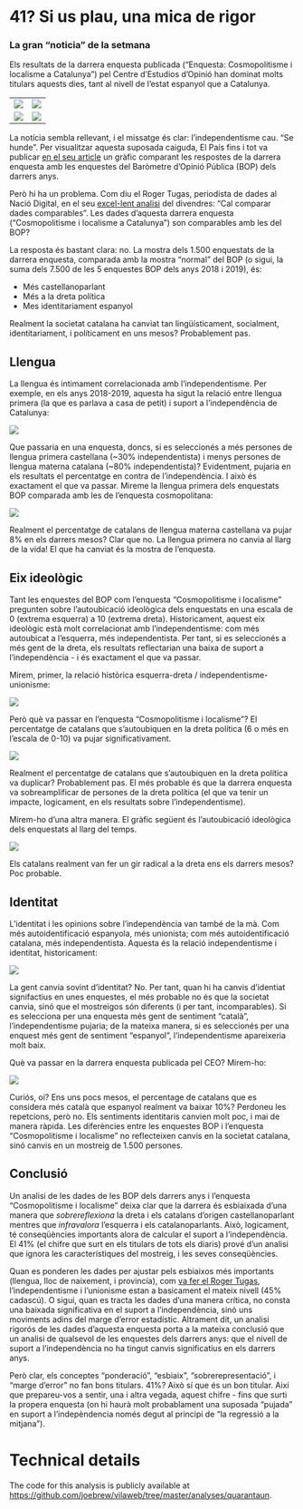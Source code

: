 
# 41? Si us plau, una mica de rigor

### La gran “noticia” de la setmana

Els resultats de la darrera enquesta publicada (“Enquesta:
Cosmopolitisme i localisme a Catalunya”) pel Centre d’Estudios d’Opinió
han dominat molts titulars aquests dies, tant al nivell de l’estat
espanyol que a Catalunya.

<table style="width:100%">

<tr>

<td>

<img src="img/1.png" />

</td>

<td>

<img src="img/2.png" />

</td>

</tr>

<tr>

<td>

<img src="img/3.png" />

</td>

<td>

<img src="img/4.png" />

</td>

</tr>

</table>

La notícia sembla rellevant, i el missatge és clar: l’independentisme
cau. “Se hunde”. Per visualitzar aquesta suposada caiguda, El País fins
i tot va publicar [en el seu article](%3Cimg%20src=%22img/4.png%22) un
gràfic comparant les respostes de la darrera enquesta amb les enquestes
del Baròmetre d’Opinió Pública (BOP) dels darrers anys.

Però hi ha un problema. Com diu el Roger Tugas, periodista de dades al
Nació Digital, en el seu [excel-lent
analisi](https://www.naciodigital.cat/noticia/191129/dades/ocultes/ceo/apunten/si/guanyaria/referendum)
del divendres: “Cal comparar dades comparables”. Les dades d’aquesta
darrera enquesta (“Cosmopolitisme i localisme a Catalunya”) son
comparables amb les del BOP?

La resposta és bastant clara: no. La mostra dels 1.500 enquestats de la
darrera enquesta, comparada amb la mostra “normal” del BOP (o sigui, la
suma dels 7.500 de les 5 enquestes BOP dels anys 2018 i 2019), és:

  - Més castellanoparlant
  - Més a la dreta política
  - Mes identitariament espanyol

Realment la societat catalana ha canviat tan lingüísticament,
socialment, identitariament, i políticament en uns mesos? Probablement
pas.

## Llengua

La llengua és intimament correlacionada amb l’independentisme. Per
exemple, en els anys 2018-2019, aquesta ha sigut la relació entre
llengua primera (la que es parlava a casa de petit) i suport a
l’independència de Catalunya:

![](figures/unnamed-chunk-2-1.png)<!-- -->

Que passaria en una enquesta, doncs, si es seleccionés a més persones de
llengua primera castellana (~30% independentista) i menys persones de
llengua materna catalana (~80% independentista)? Evidentment, pujaria en
els resultats el percentatge en contra de l’independència. I això és
exactament el que va passar. Mireme la llengua primera dels enquestats
BOP comparada amb les de l’enquesta cosmopolitana:

![](figures/unnamed-chunk-3-1.png)<!-- -->

Realment el percentatge de catalans de llengua materna castellana va
pujar 8% en els darrers mesos? Clar que no. La llengua primera no canvia
al llarg de la vida\! El que ha canviat és la mostra de l’enquesta.

## Eix ideològic

Tant les enquestes del BOP com l’enquesta “Cosmopolitisme i localisme”
pregunten sobre l’autoubicació ideològica dels enquestats en una escala
de 0 (extrema esquerra) a 10 (extrema dreta). Historicament, aquest eix
ideològic està molt correlacionat amb l’independentisme: com més
autoubicat a l’esquerra, més independentista. Per tant, si es
seleccionés a més gent de la dreta, els resultats reflectarian una
baixa de suport a l’independència - i és exactament el que va passar.

Mirem, primer, la relació històrica esquerra-dreta /
independentisme-unionisme:

![](figures/unnamed-chunk-4-1.png)<!-- -->

Però què va passar en l’enquesta “Cosmopolitisme i localisme”? El
percentatge de catalans que s’autoubiquen en la dreta política (6 o més
en l’escala de 0-10) va pujar significativament.

![](figures/unnamed-chunk-5-1.png)<!-- -->

Realment el percentatge de catalans que s’autoubiquen en la dreta
política va duplicar? Probablement pas. El més probable és que la
darrera enquesta va sobreamplificar de persones de la dreta política (el
que va tenir un impacte, logicament, en els resultats sobre
l’independentisme).

Mirem-ho d’una altra manera. El gràfic següent és l’autoubicació
ideològica dels enquestats al llarg del temps.

![](figures/unnamed-chunk-6-1.png)<!-- -->

Els catalans realment van fer un gir radical a la dreta ens els darrers
mesos? Poc probable.

## Identitat

L’identitat i les opinions sobre l’independència van també de la mà. Com
més autoidentificació espanyola, més unionista; com més
autoidentificació catalana, més independentista. Aquesta és la relació
independentisme i identitat, historicament:

![](figures/unnamed-chunk-7-1.png)<!-- -->

La gent canvia sovint d’identitat? No. Per tant, quan hi ha canvis
d’identiat signifactius en unes enquestes, el més probable no és que
la societat canvia, sinó que el mostreigos són diferents (i per tant,
incomparables). Si es selecciona per una enquesta més gent de sentiment
“català”, l’independentisme pujaria; de la mateixa manera, si es
seleccionés per una enquest més gent de sentiment “espanyol”,
l’independentisme apareixeria molt baix.

Què va passar en la darrera enquesta publicada pel CEO? Mirem-ho:

![](figures/unnamed-chunk-8-1.png)<!-- -->

Curiós, oi? Ens uns pocs mesos, el percentage de catalans que es
considera més català que espanyol realment va baixar 10%? Perdoneu les
repetcions, però no. Els sentiments identitaris canvien molt poc, i mai
de manera ràpida. Les diferències entre les enquestes BOP i l’enquesta
“Cosmopolitisme i localisme” no reflecteixen canvis en la societat
catalana, sinó canvis en un mostreig de 1.500 persones.

## Conclusió

Un analisi de les dades de les BOP dels darrers anys i l’enquesta
“Cosmopolitisme i localisme” deixa clar que la darrera és esbiaixada
d’una manera que *sobrereflexiona* la dreta i els catalans d’origen
castellanoparlant mentres que *infravalora* l’esquerra i els
catalanoparlants. Això, logicament, té conseqüències importants alora de
calcular el suport a l’independència. El 41% (el chifre que surt en els
titulars de tots els diaris) prové d’un analisi que ignora les
característiques del mostreig, i les seves conseqüències.

Quan es ponderen les dades per ajustar pels esbiaixos més importants
(llengua, lloc de naixement, i provincía), com [va fer el Roger
Tugas](https://www.naciodigital.cat/noticia/191129/dades/ocultes/ceo/apunten/si/guanyaria/referendum),
l’independentisme i l’unionisme estan a basicament el mateix nivell (45%
cadascú). O sigui, quan es tracta les dades d’una manera crítica, no
consta una baixada significativa en el suport a l’independència, sinó
uns moviments adins del marge d’error estadístic. Altrament dit, un
analisi rigorós de les dades d’aquesta enquesta porta a la mateixa
conclusió que un analisi de qualsevol de les enquestes dels darrers
anys: que el nivell de suport a l’independència no ha tingut canvis
significatius en els darrers anys.

Però clar, els conceptes “ponderació”, “esbiaix”, “sobrerepresentació”,
i “marge d’error” no fan bons titulars. 41%? Això sí que és un bon
titular. Així que prepareu-vos a sentir, una i altra vegada, aquest
chifre - fins que surti la propera enquesta (on hi haurà molt
probablament una suposada “pujada” en suport a l’indepèndencia només
degut al principi de “la regressió a la mitjana”).

# Technical details

The code for this analysis is publicly available at
<https://github.com/joebrew/vilaweb/tree/master/analyses/quarantaun>.
